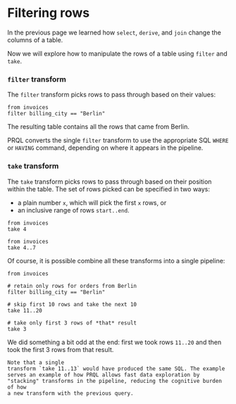 # Filtering rows

In the previous page we learned how `select`, `derive`, and `join` change the
columns of a table.

Now we will explore how to manipulate the rows of a table using `filter` and
`take`.

### `filter` transform

The `filter` transform picks rows to pass through based on their values:

```prql no-eval
from invoices
filter billing_city == "Berlin"
```

The resulting table contains all the rows that came from Berlin.

PRQL converts the single `filter` transform to use the appropriate SQL `WHERE`
or `HAVING` command, depending on where it appears in the pipeline.

### `take` transform

The `take` transform picks rows to pass through based on their position within
the table. The set of rows picked can be specified in two ways:

- a plain number `x`, which will pick the first `x` rows, or
- an inclusive range of rows `start..end`.

```prql no-eval
from invoices
take 4
```

```prql no-eval
from invoices
take 4..7
```

Of course, it is possible combine all these transforms into a single pipeline:

```prql no-eval
from invoices

# retain only rows for orders from Berlin
filter billing_city == "Berlin"

# skip first 10 rows and take the next 10
take 11..20

# take only first 3 rows of *that* result
take 3
```

We did something a bit odd at the end: first we took rows `11..20` and then took
the first 3 rows from that result.

```admonish note
Note that a single
transform `take 11..13` would have produced the same SQL. The example
serves an example of how PRQL allows fast data exploration by
"stacking" transforms in the pipeline, reducing the cognitive burden of how
a new transform with the previous query.
```
